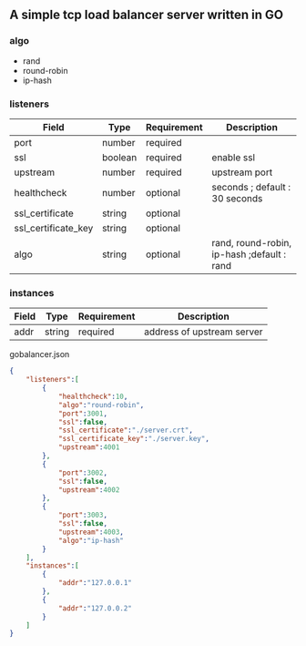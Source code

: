 ##  A simple tcp load balancer server written in GO 

### algo
- rand
- round-robin
- ip-hash

### listeners
| Field | Type | Requirement | Description |
| -- | -- | -- | -- |
| port | number | required | |
| ssl | boolean| required | enable ssl |
| upstream | number| required | upstream port |
| healthcheck | number| optional | seconds ; default : 30 seconds|
| ssl_certificate | string | optional| |
| ssl_certificate_key | string | optional| |
| algo| string | optional | rand, round-robin, ip-hash ;default : rand |

### instances

| Field | Type | Requirement | Description |
| -- | -- | -- | -- |
| addr | string | required | address of upstream server |

gobalancer.json
```json
{
    "listeners":[
        {
            "healthcheck":10,
            "algo":"round-robin",
            "port":3001,
            "ssl":false,
            "ssl_certificate":"./server.crt",
            "ssl_certificate_key":"./server.key",
            "upstream":4001   
        },
        {
            "port":3002,
            "ssl":false,
            "upstream":4002   
        },
        {
            "port":3003,
            "ssl":false,
            "upstream":4003,
            "algo":"ip-hash"
        }
    ],
    "instances":[
        {
            "addr":"127.0.0.1"
        },
        {
            "addr":"127.0.0.2"
        }
    ]
}
```